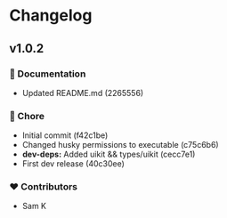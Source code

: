 # Changelog

## v1.0.2

### 📖 Documentation

- Updated README.md (2265556)

### 🏡 Chore

- Initial commit (f42c1be)
- Changed husky permissions to executable (c75c6b6)
- **dev-deps:** Added uikit && types/uikit (cecc7e1)
- First dev release (40c30ee)

### ❤️ Contributors

- Sam K
